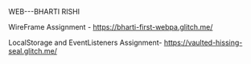 WEB---BHARTI RISHI

WireFrame Assignment - https://bharti-first-webpa.glitch.me/



LocalStorage and EventListeners Assignment- https://vaulted-hissing-seal.glitch.me/

